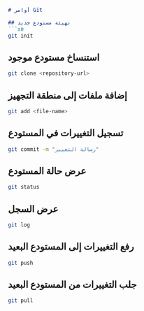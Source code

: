 ```markdown
# أوامر Git

## تهيئة مستودع جديد
```sh
git init
```

## استنساخ مستودع موجود
```sh
git clone <repository-url>
```

## إضافة ملفات إلى منطقة التجهيز
```sh
git add <file-name>
```

## تسجيل التغييرات في المستودع
```sh
git commit -m "رسالة التغيير"
```

## عرض حالة المستودع
```sh
git status
```

## عرض السجل
```sh
git log
```

## رفع التغييرات إلى المستودع البعيد
```sh
git push
```

## جلب التغييرات من المستودع البعيد
```sh
git pull
```
```